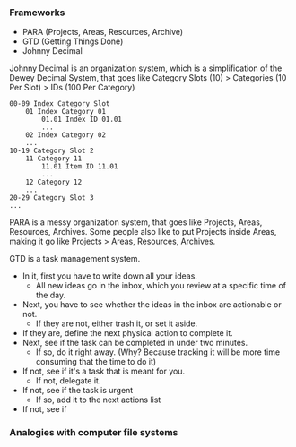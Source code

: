 ### Frameworks
- PARA (Projects, Areas, Resources, Archive)
- GTD (Getting Things Done)
- Johnny Decimal

Johnny Decimal is an organization system, which is a simplification of the Dewey Decimal System, that goes like Category Slots (10) > Categories (10 Per Slot) > IDs (100 Per Category)

```
00-09 Index Category Slot
	01 Index Category 01
		01.01 Index ID 01.01
		...
	02 Index Category 02
	...
10-19 Category Slot 2
	11 Category 11
		11.01 Item ID 11.01
		...
	12 Category 12
	...
20-29 Category Slot 3
...
```

PARA is a messy organization system, that goes like Projects, Areas, Resources, Archives. Some people also like to put Projects inside Areas, making it go like Projects > Areas, Resources, Archives.

GTD is a task management system.
- In it, first you have to write down all your ideas.
	- All new ideas go in the inbox, which you review at a specific time of the day.
- Next, you have to see whether the ideas in the inbox are actionable or not.
	- If they are not, either trash it, or set it aside.
- If they are, define the next physical action to complete it.
- Next, see if the task can be completed in under two minutes.
	- If so, do it right away. (Why? Because tracking it will be more time consuming that the time to do it)
- If not, see if it's a task that is meant for you.
	- If not, delegate it.
- If not, see if the task is urgent
	- If so, add it to the next actions list
- If not, see if 

### Analogies with computer file systems

